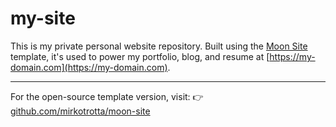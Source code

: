 # my-site

This is my private personal website repository. Built using the [Moon Site](https://github.com/mirkotrotta/moon-site) template, it's used to power my portfolio, blog, and resume at [https://my-domain.com](https://my-domain.com).

---

For the open-source template version, visit:
👉 [github.com/mirkotrotta/moon-site](https://github.com/mirkotrotta/moon-site)
